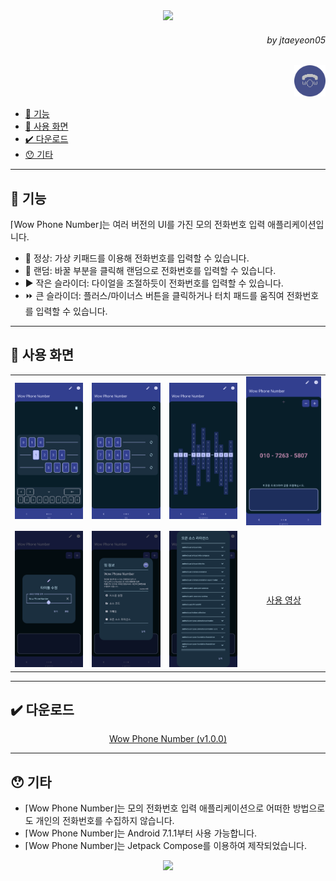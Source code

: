 <div align=center>
    <img src="https://capsule-render.vercel.app/api?type=waving&height=280&fontSize=70&fontAlignY=40&descAlignY=60&color=gradient&customColorList=3&section=header&text=Wow%20Phone%20Number&desc=당신을%20킹받게%20할%20수%20있는%20전화번호%20입력%20UI"/>
</div>

<div align=right>
    <h6>
        by jtaeyeon05
    </h6>
    <img 
        src="https://raw.githubusercontent.com/error0918/MiniProjects/main/WowPhoneNumber/icon.png" 
        width="50" 
        height="50" 
        title="Wow Phone Number"/>
</div>

<ul dir="auto">
    <li>
        <a href="https://github.com/error0918/MiniProjects/tree/main/WowPhoneNumber#-기능">
            👀 기능
        </a>
    </li>
    <li>
        <a href="https://github.com/error0918/MiniProjects/tree/main/WowPhoneNumber#-사용%20화면">
            📱️ ️사용 화면
        </a>
    </li>
    <li>
        <a href="https://github.com/error0918/MiniProjects/tree/main/WowPhoneNumber#-다운로드">
            ✔️ 다운로드
        </a>
    </li>
    <li>
        <a href="https://github.com/error0918/MiniProjects/tree/main/WowPhoneNumber#-기타">
            😯 기타
        </a>
    </li>
</ul>

---

<h2>
    👀 기능
</h2>

⌈Wow Phone Number⌋는 여러 버전의 UI를 가진 모의 전화번호 입력 애플리케이션입니다. <br/>
<ul dir="auto">
    <li>
        🥸 정상: 가상 키패드를 이용해 전화번호를 입력할 수 있습니다.
    </li>
    <li>
        🎲 랜덤: 바꿀 부분을 클릭해 랜덤으로 전화번호를 입력할 수 있습니다.
    </li>
    <li>
        ▶️ 작은 슬라이더: 다이얼을 조절하듯이 전화번호를 입력할 수 있습니다.
    </li>
    <li>
        ⏩ 큰 슬라이더: 플러스/마이너스 버튼을 클릭하거나 터치 패드를 움직여 전화번호를 입력할 수 있습니다.
    </li>
</ul>

---

## 📱️ 사용 화면

<table>
    <tr>
        <td>
            <img src="https://raw.githubusercontent.com/error0918/MiniProjects/main/WowPhoneNumber/screenshots/Screenshot_Normal.png" title="Screenshot_Normal"/>
        </td>
        <td>
            <img src="https://raw.githubusercontent.com/error0918/MiniProjects/main/WowPhoneNumber/screenshots/Screenshot_Random.png" title="Screenshot_Random"/>
        </td>
        <td>
            <img src="https://raw.githubusercontent.com/error0918/MiniProjects/main/WowPhoneNumber/screenshots/Screenshot_SmallSlider.png" title="Screenshot_SmallSlider"/>
        </td>
        <td>
            <img src="https://raw.githubusercontent.com/error0918/MiniProjects/main/WowPhoneNumber/screenshots/Screenshot_BigSlider.png" title="Screenshot_BigSlider"/>
        </td>
    </tr>
    <tr>
        <td>
            <img src="https://raw.githubusercontent.com/error0918/MiniProjects/main/WowPhoneNumber/screenshots/Screenshot_EditTitle.png" title="Screenshot_EditTitle"/>
        </td>
        <td>
            <img src="https://raw.githubusercontent.com/error0918/MiniProjects/main/WowPhoneNumber/screenshots/Screenshot_AppInfo.png" title="Screenshot_AppInfo"/>
        </td>
        <td>
            <img src="https://raw.githubusercontent.com/error0918/MiniProjects/main/WowPhoneNumber/screenshots/Screenshot_License.png" title="Screenshot_License"/>
        </td>
        <td align=center>
            <a href="https://youtu.be/flTpZPcBokU">
                사용 영상
            </a>
        </td>
    </tr>
</table>

---

## ✔️ 다운로드

<div align=center>
    <a href="https://github.com/error0918/MiniProjects/raw/main/WowPhoneNumber/app/release/Wow%20Phone%20Number%20(v1.0.0).apk">
        Wow Phone Number (v1.0.0)
    </a>
</div>

---

## 😯 기타

- ⌈Wow Phone Number⌋는 모의 전화번호 입력 애플리케이션으로 어떠한 방법으로도 개인의 전화번호를 수집하지 않습니다.
- ⌈Wow Phone Number⌋는 Android 7.1.1부터 사용 가능합니다.
- ⌈Wow Phone Number⌋는 Jetpack Compose를 이용하여 제작되었습니다.

<div align=center>
    <img src="https://capsule-render.vercel.app/api?type=waving&height=200&color=gradient&customColorList=3&section=footer&desc=Copyright%202023.%20jtaeyeon05%20all%20rights%20reserved"/>
</div>